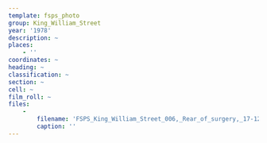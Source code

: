 ```yaml
---
template: fsps_photo
group: King_William_Street
year: '1978'
description: ~
places:
    - ''
coordinates: ~
heading: ~
classification: ~
section: ~
cell: ~
film_roll: ~
files:
    -
        filename: 'FSPS_King_William_Street_006,_Rear_of_surgery,_17-12-E,_1978.png'
        caption: ''
---
```

